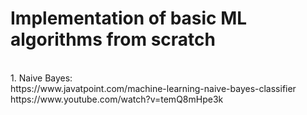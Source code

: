 <h1> Implementation of basic ML algorithms from scratch </h1> <br>
1. Naive Bayes: <br>
<t><t> https://www.javatpoint.com/machine-learning-naive-bayes-classifier <br>
<t><t> https://www.youtube.com/watch?v=temQ8mHpe3k <br>
